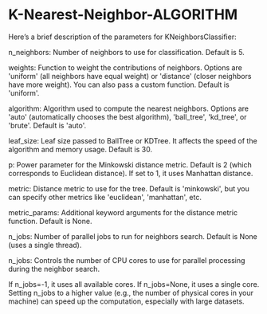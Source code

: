 # K-Nearest-Neighbor-ALGORITHM
Here’s a brief description of the parameters for KNeighborsClassifier:

n_neighbors: Number of neighbors to use for classification. Default is 5.

weights: Function to weight the contributions of neighbors. Options are 'uniform' (all neighbors have equal weight) or 'distance' (closer neighbors have more weight). You can also pass a custom function. Default is 'uniform'.

algorithm: Algorithm used to compute the nearest neighbors. Options are 'auto' (automatically chooses the best algorithm), 'ball_tree', 'kd_tree', or 'brute'. Default is 'auto'.

leaf_size: Leaf size passed to BallTree or KDTree. It affects the speed of the algorithm and memory usage. Default is 30.

p: Power parameter for the Minkowski distance metric. Default is 2 (which corresponds to Euclidean distance). If set to 1, it uses Manhattan distance.

metric: Distance metric to use for the tree. Default is 'minkowski', but you can specify other metrics like 'euclidean', 'manhattan', etc.

metric_params: Additional keyword arguments for the distance metric function. Default is None.

n_jobs: Number of parallel jobs to run for neighbors search. Default is None (uses a single thread).

n_jobs: Controls the number of CPU cores to use for parallel processing during the neighbor search.

If n_jobs=-1, it uses all available cores.
If n_jobs=None, it uses a single core.
Setting n_jobs to a higher value (e.g., the number of physical cores in your machine) can speed up the computation, especially with large datasets.
